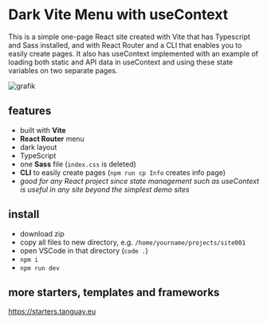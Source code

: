 # Dark Vite Menu with useContext

This is a simple one-page React site created with Vite that has Typescript and Sass installed, and with React Router and a CLI that enables you to easily create pages. It also has useContext implemented with an example of loading both static and API data in useContext and using these state variables on two separate pages.

![grafik](https://starters-backend.tanguay.eu/images/starters/blankViteDarkMenuUsecontext.png)

## features

- built with **Vite**
- **React Router** menu
- dark layout
- TypeScript
- one **Sass** file (`index.css` is deleted)
- **CLI** to easily create pages (`npm run cp Info` creates info page)
- *good for any React project since state management such as useContext is useful in any site beyond the simplest demo sites*

## install

- download zip
- copy all files to new directory, e.g. `/home/yourname/projects/site001`
- open VSCode in that directory (`code .`)
- `npm i`
- `npm run dev`

## more starters, templates and frameworks

https://starters.tanguay.eu
